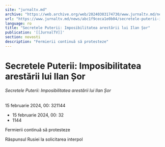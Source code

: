 ```yaml
---
site: "jurnaltv.md"
archive: "https://web.archive.org/web/20240303174730/www.jurnaltv.md/news/abc1f9ceca1e0b04/secretele-puterii-imposibilitatea-arestarii-lui-ilan-sor.html"
url: "https://www.jurnaltv.md/news/abc1f9ceca1e0b04/secretele-puterii-imposibilitatea-arestarii-lui-ilan-sor.html"
language: ro
title: "Secretele Puterii: Imposibilitatea arestării lui Ilan Șor"
publication: '[[JurnalTV]]'
section: novosti
description: "Fermierii continuă să protesteze"
---
```


# Secretele Puterii: Imposibilitatea arestării lui Ilan Șor

###### Secretele Puterii: Imposibilitatea arestării lui Ilan Șor

15 februarie 2024, 00: 321144

- 15 februarie 2024, 00: 32
- 1144

Fermierii continuă să protesteze

Răspunsul Rusiei la solicitarea interpol